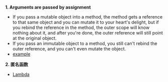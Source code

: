 **1. Arguments are passed by assignment**
  * If you pass a mutable object into a method, the method gets a reference to that same object and you can mutate it to your heart's delight, but if you rebind the reference in the method, the outer scope will know nothing about it, and after you're done, the outer reference will still point at the original object.
  * If you pass an immutable object to a method, you still can't rebind the outer reference, and you can't even mutate the object.
  * [example](https://github.com/CHENGXINHUAMARK/Python_LXF/blob/master/para_passbyreference_value.py)
  
**2. 匿名函数**
  * [Lambda](https://github.com/CHENGXINHUAMARK/Python_LXF/blob/master/Lambda.py)
